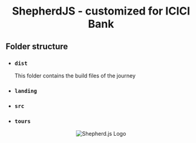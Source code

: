<div align="center"><h1>ShepherdJS - customized for ICICI Bank</h1></div>

## Folder structure
- ### `dist`
  This folder contains the build files of the journey
- ### `landing`
- ### `src`
- ### `tours`

<p align="center">
  <img 
    alt="Shepherd.js Logo"
    src="https://i.imgur.com/cowwtSX.png"/>
</p>
